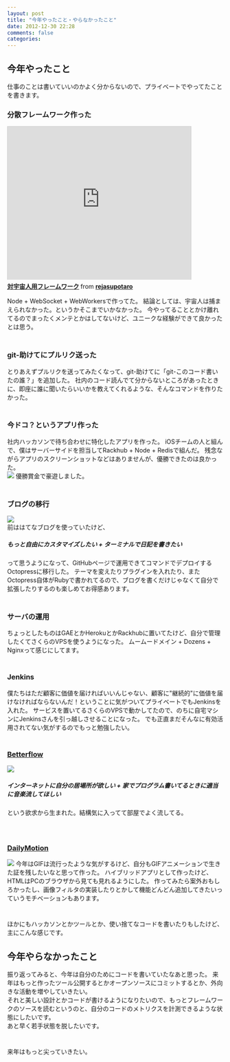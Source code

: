 ```yaml
---
layout: post
title: "今年やったこと・やらなかったこと"
date: 2012-12-30 22:28
comments: false
categories: 
---
```


## 今年やったこと

仕事のことは書いていいのかよく分からないので、プライベートでやってたことを書きます。

### 分散フレームワーク作った

<iframe src="http://www.slideshare.net/slideshow/embed_code/15800939" width="427" height="356" frameborder="0" marginwidth="0" marginheight="0" scrolling="no" style="border:1px solid #CCC;border-width:1px 1px 0;margin-bottom:5px" allowfullscreen webkitallowfullscreen mozallowfullscreen> </iframe> <div style="margin-bottom:5px"> <strong> <a href="http://www.slideshare.net/rejasupotaro/ss-15800939" title="対宇宙人用フレームワーク" target="_blank">対宇宙人用フレームワーク</a> </strong> from <strong><a href="http://www.slideshare.net/rejasupotaro" target="_blank">rejasupotaro</a></strong> </div>

Node + WebSocket + WebWorkersで作ってた。
結論としては、宇宙人は捕まえられなかった。というかそこまでいかなかった。
今やってることとかけ離れてるのでまったくメンテとかはしてないけど、ユニークな経験ができて良かったとは思う。
　  
　  
### git-助けてにプルリク送った

とりあえずプルリクを送ってみたくなって、git-助けてに「git-このコード書いたの誰？」を追加した。
社内のコード読んでて分からないところがあったときに、即座に誰に聞いたらいいかを教えてくれるような、そんなコマンドを作りたかった。
　  
　  
### 今ドコ？というアプリ作った

社内ハッカソンで待ち合わせに特化したアプリを作った。
iOSチームの人と組んで、僕はサーバーサイドを担当してRackhub + Node + Redisで組んだ。
残念ながらアプリのスクリーンショットなどはありませんが、優勝できたのは良かった。  
![](http://dl.dropbox.com/u/54255753/blog/201212/goyu.jpg)
優勝賞金で豪遊しました。
　  
　  
### ブログの移行

![](http://dl.dropbox.com/u/54255753/blog/201212/design.png)  
前ははてなブログを使っていたけど、
##### もっと自由にカスタマイズしたい + ターミナルで日記を書きたい
って思うようになって、GitHubページで運用できてコマンドでデプロイするOctopressに移行した。
テーマを変えたりプラグインを入れたり、またOctopress自体がRubyで書かれてるので、ブログを書くだけじゃなくて自分で拡張したりするのも楽しめてお得感あります。
　  
　  
### サーバの運用

ちょっとしたものはGAEとかHerokuとかRackhubに置いてたけど、自分で管理したくてさくらのVPSを使うようになった。
ムームードメイン + Dozens + Nginxって感じにしてます。
　  
　  
### Jenkins

僕たちはただ顧客に価値を届ければいいんじゃない、顧客に"継続的"に価値を届けなければならないんだ！ということに気がついてプライベートでもJenkinsを入れた。
サービスを置いてるさくらのVPSで動かしてたので、のちに自宅マシンにJenkinsさんを引っ越しさせることになった。
でも正直まだそんなに有効活用されてない気がするのでもっと勉強したい。
　  
　  
### [Betterflow](http://rejasupotaro.com)

![](http://dl.dropbox.com/u/54255753/blog/201212/betterflow.png)
##### インターネットに自分の居場所が欲しい + 家でプログラム書いてるときに適当に音楽流してほしい
という欲求から生まれた。結構気に入ってて部屋でよく流してる。  
　  
　  
### [DailyMotion](http://rejamotion.com)

![](http://dl.dropbox.com/u/54255753/blog/201212/dailymotion.png)
今年はGIFは流行ったような気がするけど、自分もGIFアニメーションで生きた証を残したいなと思って作った。
ハイブリッドアプリとして作ったけど、HTMLはPCのブラウザから見ても見れるようにした。
作ってみたら案外おもしろかったし、画像フィルタの実装したりとかして機能どんどん追加してきたいっていうモチベーションもあります。
　  
　  
　  
ほかにもハッカソンとかツールとか、使い捨てなコードを書いたりもしたけど、主にこんな感じです。  

## 今年やらなかったこと

振り返ってみると、今年は自分のためにコードを書いていたなあと思った。
来年はもっと作ったツール公開するとかオープンソースにコミットするとか、外向きな活動を増やしていきたい。  
それと美しい設計とかコードが書けるようになりたいので、もっとフレームワークのソースを読むというのと、自分のコードのメトリクスを計測できるような状態にしたいです。  
あと早く若手状態を脱したいです。
　  
　  
　  
来年はもっと尖っていきたい。
